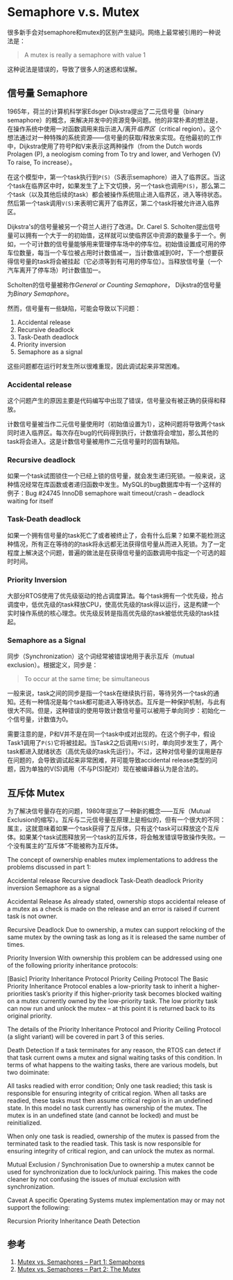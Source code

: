 # Semaphore v.s. Mutex

很多新手会对semaphore和mutex的区别产生疑问。网络上最常被引用的一种说法是：

> A mutex is really a semaphore with value 1

这种说法是错误的，导致了很多人的迷惑和误解。

## 信号量 Semaphore

1965年，荷兰的计算机科学家Edsger Dijkstra提出了二元信号量（binary semaphore）的概念，来解决并发中的资源竞争问题。他的非常朴素的想法是，在操作系统中使用一对函数调用来指示进入/离开*临界区*（critical region）。这个想法通过对一种特殊的系统资源——信号量的获取/释放来实现。在他最初的工作中，Dijkstra使用了符号P和V来表示这两种操作（from the Dutch words Prolagen (P), a neologism coming from To try and lower, and Verhogen (V) To raise, To increase）。

在这个模型中，第一个task执行到`P(S)`（S表示semaphore）进入了临界区。当这个task在临界区中时，如果发生了上下文切换，另一个task也调用`P(S)`，那么第二个task（以及其他后续的task）都会被操作系统阻止进入临界区，进入等待状态。然后第一个task调用`V(S)`来表明它离开了临界区，第二个task将被允许进入临界区。

Dijkstra's的信号量被另一个荷兰人进行了改进。Dr. Carel S. Scholten提出信号量可以拥有一个大于一的初始值，这样就可以使临界区中资源的数量多于一个。例如，一个可计数的信号量能够用来管理停车场中的停车位。初始值设置成可用的停车位数量，每当一个车位被占用时计数值减一，当计数值减到0时，下一个想要获得信号量的task将会被挂起（它必须等到有可用的停车位）。当释放信号量（一个汽车离开了停车场）时计数值加一。

Scholten的信号量被称作*General or Counting Semaphore*， Dijkstra的信号量为*Binary Semaphore*。

然而，信号量有一些缺陷，可能会导致以下问题：

1. Accidental release
2. Recursive deadlock
3. Task-Death deadlock
4. Priority inversion
5. Semaphore as a signal

这些问题都在运行时发生所以很难重现，因此调试起来非常困难。

### Accidental release

这个问题产生的原因主要是代码编写中出现了错误，信号量没有被正确的获得和释放。

计数信号量被当作二元信号量使用时（初始值设置为1），这种问题将导致两个task同时进入临界区。每次存在bug的代码得到执行，计数值将会增加，那么其他的task将会进入。这是计数信号量被用作二元信号量时的固有缺陷。

### Recursive deadlock

如果一个task试图锁住一个已经上锁的信号量，就会发生递归死锁。一般来说，这种情况经常在库函数或者递归函数中发生。MySQL的bug数据库中有一个这样的例子：Bug #24745 InnoDB semaphore wait timeout/crash – deadlock waiting for itself

### Task-Death deadlock

如果一个拥有信号量的task死亡了或者被终止了，会有什么后果？如果不能检测这种情况，所有正在等待的的task将永远都无法获得信号量从而进入死锁。为了一定程度上解决这个问题，普遍的做法是在获得信号量的函数调用中指定一个可选的超时时间。

### Priority Inversion

大部分RTOS使用了优先级驱动的抢占调度算法。每个task拥有一个优先级，抢占调度中，低优先级的task释放CPU，使高优先级的task得以运行，这是构建一个实时操作系统的核心理念。优先级反转是指高优先级的task被低优先级的task挂起。

### Semaphore as a Signal

同步（Synchronization）这个词经常被错误地用于表示互斥（mutual exclusion）。根据定义，同步是：

> To occur at the same time; be simultaneous

一般来说，task之间的同步是指一个task在继续执行前，等待另外一个task的通知。还有一种情况是每个task都可能进入等待状态。互斥是一种保护机制，与此有很大不同。但是，这种错误的使用导致计数信号量可以被用于单向同步：初始化一个信号量，计数值为0。

需要注意的是，P和V并不是在同一个task中成对出现的。在这个例子中，假设Task1调用了`P(S)`它将被挂起。当Task2之后调用`V(S)`时，单向同步发生了，两个task都进入就绪状态（高优先级的task先运行）。不过，这种对信号量的误用是存在问题的，会导致调试起来非常困难，并可能导致accidental release类型的问题，因为单独的V(S)调用（不与P(S)配对）现在被编译器认为是合法的。

## 互斥体 Mutex

为了解决信号量存在的问题，1980年提出了一种新的概念——互斥（Mutual Exclusion的缩写）。互斥与二元信号量在原理上是相似的，但有一个很大的不同：属主，这就意味着如果一个task获得了互斥体，只有这个task可以释放这个互斥体。如果某个task试图释放另一个task的互斥体，将会触发错误导致操作失败。一个没有属主的“互斥体”不能被称为互斥体。

The concept of ownership enables mutex implementations to address the problems discussed in part 1:

Accidental release
Recursive deadlock
Task-Death deadlock
Priority inversion
Semaphore as a signal

Accidental Release
As already stated, ownership stops accidental release of a mutex as a check is made on the release and an error is raised if current task is not owner.

Recursive Deadlock
Due to ownership, a mutex can support relocking of the same mutex by the owning task as long as it is released the same number of times.

Priority Inversion
With ownership this problem can be addressed using one of the following priority inheritance protocols:

[Basic] Priority Inheritance Protocol
Priority Ceiling Protocol
The Basic Priority Inheritance Protocol enables a low-priority task to inherit a higher-priorities task’s priority if this higher-priority task becomes blocked waiting on a mutex currently owned by the low-priority task. The low priority task can now run and unlock the mutex – at this point it is returned back to its original priority.

The details of the Priority Inheritance Protocol and Priority Ceiling Protocol (a slight variant) will be covered in part 3 of this series.

Death Detection
If a task terminates for any reason, the RTOS can detect if that task current owns a mutex and signal waiting tasks of this condition. In terms of what happens to the waiting tasks, there are various models, but two doiminate:

All tasks readied with error condition;
Only one task readied; this task is responsible for ensuring integrity of critical region.
When all tasks are readied, these tasks must then assume critical region is in an undefined state. In this model no task currently has ownership of the mutex. The mutex is in an undefined state (and cannot be locked) and must be reinitialized.

When only one task is readied, ownership of the mutex is passed from the terminated task to the readied task. This task is now responsible for ensuring integrity of critical region, and can unlock the mutex as normal.

Mutual Exclusion / Synchronisation
Due to ownership a mutex cannot be used for synchronization due to lock/unlock pairing. This makes the code cleaner by not confusing the issues of mutual exclusion with synchronization.

Caveat
A specific Operating Systems mutex implementation may or may not support the following:

Recursion
Priority Inheritance
Death Detection



## 参考

1. [Mutex vs. Semaphores – Part 1: Semaphores](http://blog.feabhas.com/2009/09/mutex-vs-semaphores-%E2%80%93-part-1-semaphores/)
2. [Mutex vs. Semaphores – Part 2: The Mutex](http://blog.feabhas.com/2009/09/mutex-vs-semaphores-%E2%80%93-part-2-the-mutex/)